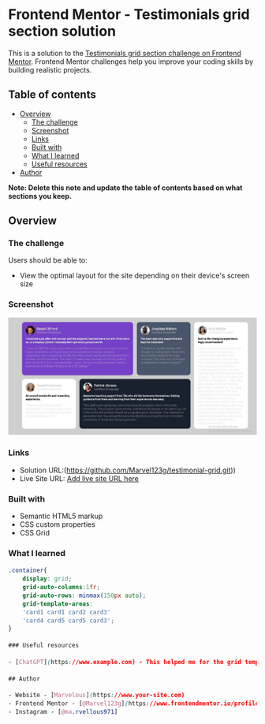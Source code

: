 # Frontend Mentor - Testimonials grid section solution

This is a solution to the [Testimonials grid section challenge on Frontend Mentor](https://www.frontendmentor.io/challenges/testimonials-grid-section-Nnw6J7Un7). Frontend Mentor challenges help you improve your coding skills by building realistic projects. 

## Table of contents

- [Overview](#overview)
  - [The challenge](#the-challenge)
  - [Screenshot](#screenshot)
  - [Links](#links)
  - [Built with](#built-with)
  - [What I learned](#what-i-learned)
  - [Useful resources](#useful-resources)
- [Author](#author)

**Note: Delete this note and update the table of contents based on what sections you keep.**

## Overview

### The challenge

Users should be able to:

- View the optimal layout for the site depending on their device's screen size

### Screenshot

![](screenshot.JPG)

### Links

- Solution URL:(https://github.com/Marvel123g/testimonial-grid.git))
- Live Site URL: [Add live site URL here](https://your-live-site-url.com)

### Built with

- Semantic HTML5 markup
- CSS custom properties
- CSS Grid

### What I learned

```css
.container{
    display: grid;
    grid-auto-columns:1fr;
    grid-auto-rows: minmax(150px auto);
    grid-template-areas:
    'card1 card1 card2 card3'
    'card4 card5 card5 card3';
}

### Useful resources

- [ChatGPT](https://www.example.com) - This helped me for the grid template areas.

## Author

- Website - [Marvelous](https://www.your-site.com)
- Frontend Mentor - [@Marvel123g](https://www.frontendmentor.io/profile/Marvel123g)
- Instagram - [@ma.rvellous971]
